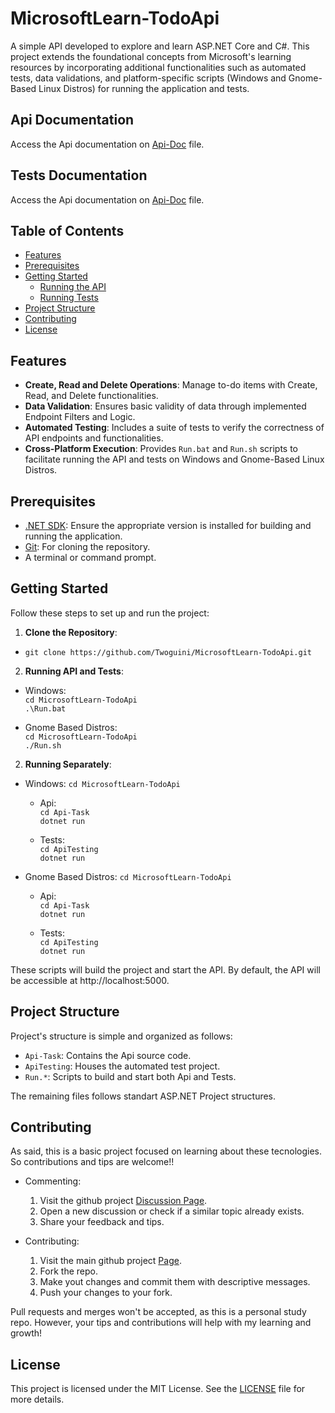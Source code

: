 # MicrosoftLearn-TodoApi

A simple API developed to explore and learn ASP.NET Core and C#. This project extends the foundational concepts from Microsoft's learning resources by incorporating additional functionalities such as automated tests, data validations, and platform-specific scripts (Windows and Gnome-Based Linux Distros) for running the application and tests.

## Api Documentation
Access the Api documentation on [Api-Doc](Api-Doc.md) file.

## Tests Documentation
Access the Api documentation on [Api-Doc](Tests-Doc.md) file.

## Table of Contents

- [Features](#features)
- [Prerequisites](#prerequisites)
- [Getting Started](#getting-started)
  - [Running the API](#running-the-api)
  - [Running Tests](#running-tests)
- [Project Structure](#project-structure)
- [Contributing](#contributing)
- [License](#license)

## Features

- **Create, Read and Delete Operations**: Manage to-do items with Create, Read, and Delete functionalities.
- **Data Validation**: Ensures basic validity of data through implemented Endpoint Filters and Logic.
- **Automated Testing**: Includes a suite of tests to verify the correctness of API endpoints and functionalities.
- **Cross-Platform Execution**: Provides `Run.bat` and `Run.sh` scripts to facilitate running the API and tests on Windows and Gnome-Based Linux Distros.

## Prerequisites

- [.NET SDK](https://dotnet.microsoft.com/download): Ensure the appropriate version is installed for building and running the application.
- [Git](https://git-scm.com/downloads): For cloning the repository.
- A terminal or command prompt.

## Getting Started

Follow these steps to set up and run the project:

1. **Clone the Repository**:

  - `git clone https://github.com/Twoguini/MicrosoftLearn-TodoApi.git`

2. **Running API and Tests**:
  - Windows:\
    `cd MicrosoftLearn-TodoApi`\
    `.\Run.bat`

  - Gnome Based Distros:\
    `cd MicrosoftLearn-TodoApi`\
    `./Run.sh`

2. **Running Separately**:
  - Windows:
    `cd MicrosoftLearn-TodoApi`
    - Api:\
      `cd Api-Task`\
      `dotnet run`

    - Tests:\
      `cd ApiTesting`\
      `dotnet run`

  - Gnome Based Distros:
    `cd MicrosoftLearn-TodoApi`
    - Api:\
      `cd Api-Task`\
      `dotnet run`

    - Tests:\
      `cd ApiTesting`\
      `dotnet run`

These scripts will build the project and start the API. By default, the API will be accessible at http://localhost:5000.

## Project Structure

Project's structure is simple and organized as follows: 

- `Api-Task`: Contains the Api source code.
- `ApiTesting`: Houses the automated test project.
- `Run.*`: Scripts to build and start both Api and Tests. 

The remaining files follows standart ASP.NET Project structures.

## Contributing

As said, this is a basic project focused on learning about these tecnologies. So contributions and tips are welcome!! 

- Commenting: 
  1. Visit the github project [Discussion Page](https://github.com/Twoguini/MicrosoftLearn-TodoApi/discussions).
  2. Open a new discussion or check if a similar topic already exists.
  3. Share your feedback and tips.

- Contributing: 
  1. Visit the main github project [Page](https://github.com/Twoguini/MicrosoftLearn-TodoApi).
  2. Fork the repo.
  3. Make yout changes and commit them with descriptive messages.
  4. Push your changes to your fork.

Pull requests and merges won't be accepted, as this is a personal study repo. However, your tips and contributions will help with my learning and growth!

## License 

This project is licensed under the MIT License. See the [LICENSE](LICENSE) file for more details.